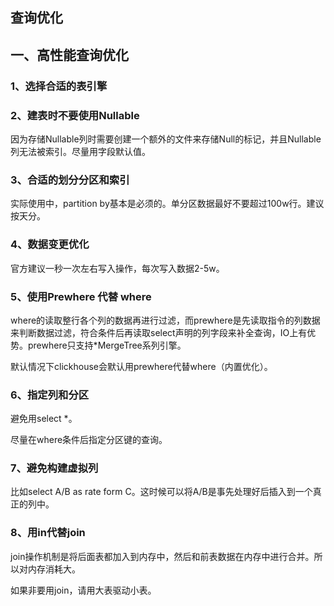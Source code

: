 ## 查询优化

## 一、高性能查询优化

### 1、选择合适的表引擎

### 2、建表时不要使用Nullable

因为存储Nullable列时需要创建一个额外的文件来存储Null的标记，并且Nullable列无法被索引。尽量用字段默认值。

### 3、合适的划分分区和索引

实际使用中，partition by基本是必须的。单分区数据最好不要超过100w行。建议按天分。

### 4、数据变更优化

官方建议一秒一次左右写入操作，每次写入数据2-5w。

### 5、使用Prewhere 代替 where

where的读取整行各个列的数据再进行过滤，而prewhere是先读取指令的列数据来判断数据过滤，符合条件后再读取select声明的列字段来补全查询，IO上有优势。prewhere只支持*MergeTree系列引擎。

默认情况下clickhouse会默认用prewhere代替where（内置优化）。

### 6、指定列和分区

避免用select *。

尽量在where条件后指定分区键的查询。

### 7、避免构建虚拟列

比如select A/B as rate form C。这时候可以将A/B是事先处理好后插入到一个真正的列中。

### 8、用in代替join

join操作机制是将后面表都加入到内存中，然后和前表数据在内存中进行合并。所以对内存消耗大。

如果非要用join，请用大表驱动小表。